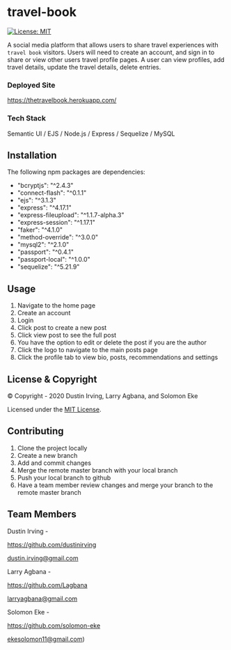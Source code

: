 # travel-book

[![License: MIT](https://img.shields.io/badge/License-MIT-yellow.svg)](https://opensource.org/licenses/MIT)

A social media platform that allows users to share travel experiences with `travel book` visitors. Users will need to create an account, and sign in to share or view other users travel profile pages. A user can view profiles, add travel details, update the travel details, delete entries.

### Deployed Site

https://thetravelbook.herokuapp.com/

### Tech Stack

Semantic UI / EJS / Node.js / Express / Sequelize / MySQL

## Installation

The following npm packages are dependencies:

- "bcryptjs": "^2.4.3"
- "connect-flash": "^0.1.1"
- "ejs": "^3.1.3"
- "express": "^4.17.1"
- "express-fileupload": "^1.1.7-alpha.3"
- "express-session": "^1.17.1"
- "faker": "^4.1.0"
- "method-override": "^3.0.0"
- "mysql2": "^2.1.0"
- "passport": "^0.4.1"
- "passport-local": "^1.0.0"
- "sequelize": "^5.21.9"

## Usage

1. Navigate to the home page
2. Create an account
3. Login
4. Click post to create a new post
5. Click view post to see the full post
6. You have the option to edit or delete the post if you are the author
7. Click the logo to navigate to the main posts page
8. Click the profile tab to view bio, posts, recommendations and settings

## License & Copyright

&copy; Copyright - 2020 Dustin Irving, Larry Agbana, and Solomon Eke

Licensed under the [MIT License](LICENSE).

## Contributing

1. Clone the project locally
2. Create a new branch
3. Add and commit changes
4. Merge the remote master branch with your local branch
5. Push your local branch to github
6. Have a team member review changes and merge your branch to the remote master branch

## Team Members

Dustin Irving -

https://github.com/dustinirving

dustin.irving@gmail.com

Larry Agbana -

https://github.com/Lagbana

larryagbana@gmail.com

Solomon Eke -

https://github.com/solomon-eke

ekesolomon11@gmail.com)
